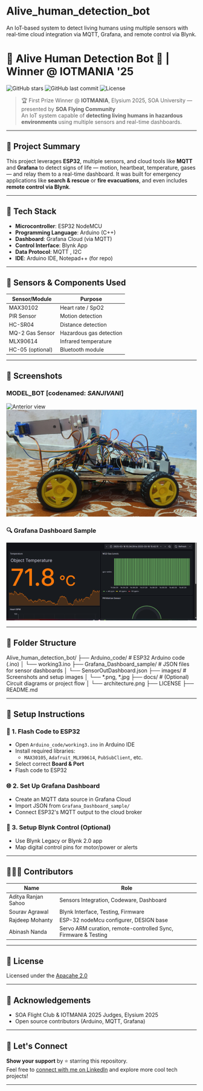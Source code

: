 # Alive_human_detection_bot
An IoT-based system to detect living humans using multiple sensors with real-time cloud integration via MQTT, Grafana, and remote control via Blynk.
# 🚨 Alive Human Detection Bot 🤖 | Winner @ IOTMANIA '25

![GitHub stars](https://img.shields.io/github/stars/KnowME-AS-Aditya/Alive_human_detection_bot?style=social)
![GitHub last commit](https://img.shields.io/github/last-commit/KnowME-AS-Aditya/Alive_human_detection_bot)
![License](https://img.shields.io/github/license/KnowME-AS-Aditya/Alive_human_detection_bot)

> 🏆 First Prize Winner @ **IOTMANIA**, Elysium 2025, SOA University — presented by **SOA Flying Community**  
> An IoT system capable of **detecting living humans in hazardous environments** using multiple sensors and real-time dashboards.

---

## 🧠 Project Summary

This project leverages **ESP32**, multiple sensors, and cloud tools like **MQTT** and **Grafana** to detect signs of life — motion, heartbeat, temperature, gases — and relay them to a real-time dashboard. It was built for emergency applications like **search & rescue** or **fire evacuations**, and even includes **remote control via Blynk**.

---

## 🔧 Tech Stack

- **Microcontroller**: ESP32 NodeMCU
- **Programming Language**: Arduino (C++)
- **Dashboard**: Grafana Cloud (via MQTT)
- **Control Interface**: Blynk App
- **Data Protocol**: MQTT , I2C
- **IDE**: Arduino IDE, Notepad++ (for repo)

---

## 🔌 Sensors & Components Used

| Sensor/Module      | Purpose                         |
|--------------------|----------------------------------|
| MAX30102           | Heart rate / SpO2               |
| PIR Sensor         | Motion detection                |
| HC-SR04            | Distance detection              |
| MQ-2 Gas Sensor    | Hazardous gas detection         |
| MLX90614           | Infrared temperature            |
| HC-05 (optional)   | Bluetooth module                |

---

## 📸 Screenshots

### MODEL_BOT [codenamed: *SANJIVANI*]
![Anterior view](images/Anterior1)
![Lateral View](images/Lateral1)



### 🔍 Grafana Dashboard Sample
![Dashboard Screenshot](images/Screenshot%202025-03-26%20082501.png)


---

## 🔩 Folder Structure
Alive_human_detection_bot/
├── Arduino_code/ # ESP32 Arduino code (.ino)
│ └── working3.ino
├── Grafana_Dashboard_sample/ # JSON files for sensor dashboards
│ └── SensorOutDashboard.json
├── images/ # Screenshots and setup images
│ └── *.png, *.jpg
├── docs/ # (Optional) Circuit diagrams or project flow
│ └── architecture.png
├── LICENSE
├── README.md

---

## 🚀 Setup Instructions

### 🔧 1. Flash Code to ESP32
- Open `Arduino_code/working3.ino` in Arduino IDE
- Install required libraries:
  - `MAX30105`, `Adafruit_MLX90614`, `PubSubClient`, etc.
- Select correct **Board & Port**
- Flash code to ESP32

### 🌐 2. Set Up Grafana Dashboard
- Create an MQTT data source in Grafana Cloud
- Import JSON from `Grafana_Dashboard_sample/`
- Connect ESP32's MQTT output to the cloud broker

### 📱 3. Setup Blynk Control (Optional)
- Use Blynk Legacy or Blynk 2.0 app
- Map digital control pins for motor/power or alerts

---

## 🧑‍🤝‍🧑 Contributors

| Name                 | Role                        |
|----------------------|-----------------------------|
| Aditya Ranjan Sahoo  | Sensors Integration, Codeware, Dashboard |
| Sourav Agrawal       | Blynk Interface, Testing, Firmware |
| Rajdeep Mohanty      | ESP-32 nodeMcu configurer, DESIGN base | 
| Abinash Nanda        | Servo ARM curation, remote-controlled Sync, Firmware & Testing |

---

## 🪪 License

Licensed under the [Apacahe 2.0](LICENSE)

---

## 💬 Acknowledgements

- SOA Flight Club & IOTMANIA 2025 Judges, Elysium 2025
- Open source contributors (Arduino, MQTT, Grafana)

---

## 🌟 Let's Connect

**Show your support** by ⭐ starring this repository.  
Feel free to [connect with me on LinkedIn](https://www.linkedin.com/in/aditya-ranjan-sahoo) and explore more cool tech projects!

---
